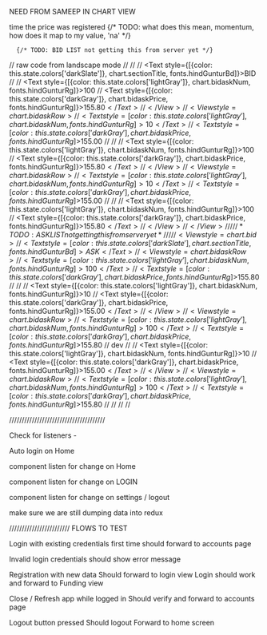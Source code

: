 
NEED FROM SAMEEP IN CHART VIEW

time the price was registered
{/* TODO: what does this mean, momentum, how does it map to my value, 'na' */}

      {/* TODO: BID LIST not getting this from server yet */}




// raw code from landscape mode
  // <View style={chart.bidAsksWrapper}>
  //   <View style={chart.bid}>
  //     <Text style={[{color: this.state.colors['darkSlate']}, chart.sectionTitle, fonts.hindGunturBd]}>BID</Text>
  //     <View style={chart.bidaskRow}>
  //       <Text style={[{color: this.state.colors['lightGray']}, chart.bidaskNum, fonts.hindGunturRg]}>100</Text>
  //       <Text style={[{color: this.state.colors['darkGray']}, chart.bidaskPrice, fonts.hindGunturRg]}>$155.80</Text>
  //     </View>
  //     <View style={chart.bidaskRow}>
  //       <Text style={[{color: this.state.colors['lightGray']}, chart.bidaskNum, fonts.hindGunturRg]}>10</Text>
  //       <Text style={[{color: this.state.colors['darkGray']}, chart.bidaskPrice, fonts.hindGunturRg]}>$155.00</Text>
  //     </View>
  //     <View style={chart.bidaskRow}>
  //       <Text style={[{color: this.state.colors['lightGray']}, chart.bidaskNum, fonts.hindGunturRg]}>100</Text>
  //       <Text style={[{color: this.state.colors['darkGray']}, chart.bidaskPrice, fonts.hindGunturRg]}>$155.80</Text>
  //     </View>
  //     <View style={chart.bidaskRow}>
  //       <Text style={[{color: this.state.colors['lightGray']}, chart.bidaskNum, fonts.hindGunturRg]}>10</Text>
  //       <Text style={[{color: this.state.colors['darkGray']}, chart.bidaskPrice, fonts.hindGunturRg]}>$155.00</Text>
  //     </View>
  //     <View style={chart.bidaskRow}>
  //       <Text style={[{color: this.state.colors['lightGray']}, chart.bidaskNum, fonts.hindGunturRg]}>100</Text>
  //       <Text style={[{color: this.state.colors['darkGray']}, chart.bidaskPrice, fonts.hindGunturRg]}>$155.80</Text>
  //     </View>
  //   </View>
  //
  //   {/* TODO: ASK LIST not getting this from server yet */}
  //
  //   <View style={chart.bid}>
  //     <Text style={[{color: this.state.colors['darkSlate']}, chart.sectionTitle, fonts.hindGunturBd]}>ASK</Text>
  //     <View style={chart.bidaskRow}>
  //       <Text style={[{color: this.state.colors['lightGray']}, chart.bidaskNum, fonts.hindGunturRg]}>100</Text>
  //       <Text style={[{color: this.state.colors['darkGray']}, chart.bidaskPrice, fonts.hindGunturRg]}>$155.80</Text>
  //     </View>
  //     <View style={chart.bidaskRow}>
  //       <Text style={[{color: this.state.colors['lightGray']}, chart.bidaskNum, fonts.hindGunturRg]}>10</Text>
  //       <Text style={[{color: this.state.colors['darkGray']}, chart.bidaskPrice, fonts.hindGunturRg]}>$155.00</Text>
  //     </View>
  //     <View style={chart.bidaskRow}>
  //       <Text style={[{color: this.state.colors['lightGray']}, chart.bidaskNum, fonts.hindGunturRg]}>100</Text>
  //       <Text style={[{color: this.state.colors['darkGray']}, chart.bidaskPrice, fonts.hindGunturRg]}>$155.80</Text>
  //     </View>dev
  //     <View style={chart.bidaskRow}>
  //       <Text style={[{color: this.state.colors['lightGray']}, chart.bidaskNum, fonts.hindGunturRg]}>10</Text>
  //       <Text style={[{color: this.state.colors['darkGray']}, chart.bidaskPrice, fonts.hindGunturRg]}>$155.00</Text>
  //     </View>
  //     <View style={chart.bidaskRow}>
  //       <Text style={[{color: this.state.colors['lightGray']}, chart.bidaskNum, fonts.hindGunturRg]}>100</Text>
  //       <Text style={[{color: this.state.colors['darkGray']}, chart.bidaskPrice, fonts.hindGunturRg]}>$155.80</Text>
  //     </View>
  //   </View>
  // </View>
  //










  //////////////////////////////////////


Check for listeners -

  Auto login on Home

  component listen for change on Home

  component listen for change on LOGIN

  component listen for change on settings / logout

  make sure we are still dumping data into redux







  ////////////////////////
  FLOWS TO TEST

  Login with existing credentials first time
    should forward to accounts page

  Invalid login credentials
    should show error message

  Registration with new data
    Should forward to login view
    Login should work and forward to Funding view


  Close / Refresh app while logged in
    Should verify and forward to accounts page

  Logout button pressed
    Should logout
    Forward to home screen
